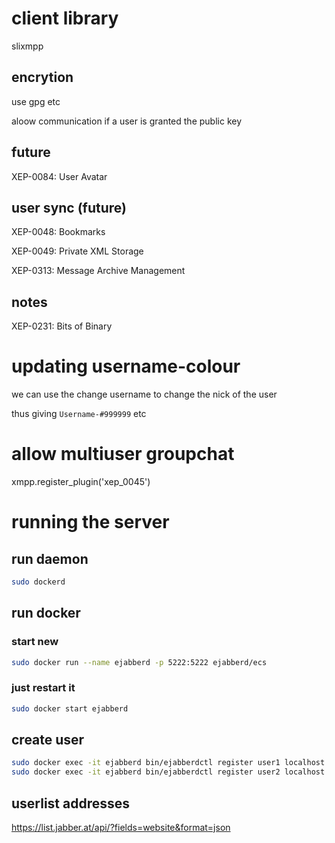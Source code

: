 # client library
slixmpp

## encrytion
use gpg etc

aloow communication if a user is granted the public key

## future
XEP-0084: User Avatar

## user sync (future)
XEP-0048: Bookmarks

XEP-0049: Private XML Storage

XEP-0313: Message Archive Management


## notes
XEP-0231: Bits of Binary


# updating username-colour
we can use the change username to change the nick of the user 

thus giving `Username-#999999` etc


# allow multiuser groupchat
xmpp.register_plugin('xep_0045')


# running the server

## run daemon
```bash
sudo dockerd
```

## run docker
### start new
```bash
sudo docker run --name ejabberd -p 5222:5222 ejabberd/ecs
```
### just restart it
```bash
sudo docker start ejabberd
```

## create user
```bash
sudo docker exec -it ejabberd bin/ejabberdctl register user1 localhost password
sudo docker exec -it ejabberd bin/ejabberdctl register user2 localhost password
```

## userlist addresses
https://list.jabber.at/api/?fields=website&format=json